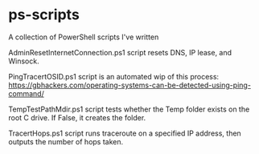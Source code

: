 # ps-scripts
A collection of PowerShell scripts I've written

AdminResetInternetConnection.ps1 script resets DNS, IP lease, and Winsock.

PingTracertOSID.ps1 script is an automated wip of this process: https://gbhackers.com/operating-systems-can-be-detected-using-ping-command/

TempTestPathMdir.ps1 script tests whether the Temp folder exists on the root C drive. If False, it creates the folder.

TracertHops.ps1 script runs traceroute on a specified IP address, then outputs the number of hops taken.
